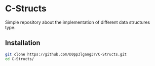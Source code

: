 # C-Structs
Simple repository about the implementation of different data structures type.

## Installation
```bash
git clone https://github.com/D0pp3lgang3r/C-Structs.git
cd C-Structs/
```

